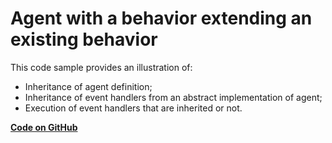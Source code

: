 # Agent with a behavior extending an existing behavior

This code sample provides an illustration of:

* Inheritance of agent definition;
* Inheritance of event handlers from an abstract implementation of agent;
* Execution of event handlers that are inherited or not.


[**Code on GitHub**](https://github.com/sarl/sarl/tree/master/sarl-eclipse/plugins/io.sarl.eclipse.examples/projects/io-sarl-demos-basic-behaviorinheritance)
